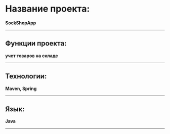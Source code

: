 # Название проекта:
__SockShopApp__
___
## Функции проекта:
__учет товаров на складе__
___
## Технологии:
__Maven, Spring__
___
## Язык:
__Java__
___